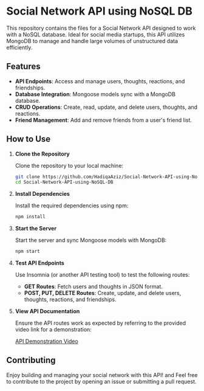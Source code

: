 # Social Network API using NoSQL DB

This repository contains the files for a Social Network API designed to work with a NoSQL database. Ideal for social media startups, this API utilizes MongoDB to manage and handle large volumes of unstructured data efficiently.

## Features

- **API Endpoints**: Access and manage users, thoughts, reactions, and friendships.
- **Database Integration**: Mongoose models sync with a MongoDB database.
- **CRUD Operations**: Create, read, update, and delete users, thoughts, and reactions.
- **Friend Management**: Add and remove friends from a user's friend list.

## How to Use

1. **Clone the Repository**

   Clone the repository to your local machine:

   ```bash
   git clone https://github.com/HadiqaAziz/Social-Network-API-using-NoSQL-DB.git
   cd Social-Network-API-using-NoSQL-DB
   ```

2. **Install Dependencies**

   Install the required dependencies using npm:

   ```bash
   npm install
   ```

3. **Start the Server**

   Start the server and sync Mongoose models with MongoDB:

   ```bash
   npm start
   ```

4. **Test API Endpoints**

   Use Insomnia (or another API testing tool) to test the following routes:

   - **GET Routes**: Fetch users and thoughts in JSON format.
   - **POST, PUT, DELETE Routes**: Create, update, and delete users, thoughts, reactions, and friendships.

5. **View API Documentation**

   Ensure the API routes work as expected by referring to the provided video link for a demonstration:

   [API Demonstration Video](https://drive.google.com/file/d/1DrV-UuTjL7JNkltRTRXWSEECJZvgj5Jx/view)

## Contributing

Enjoy building and managing your social network with this API! and Feel free to contribute to the project by opening an issue or submitting a pull request.


